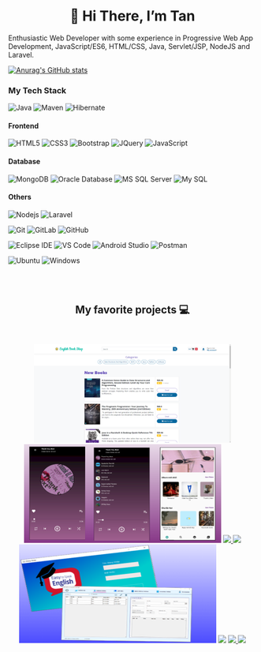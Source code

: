 <h1 align="center">👋 Hi There, I’m Tan</h1>
<p>Enthusiastic Web Developer with some experience in Progressive Web App Development, JavaScript/ES6, HTML/CSS, Java, Servlet/JSP, NodeJS and Laravel.</p>

[![Anurag's GitHub stats](https://github-readme-stats.vercel.app/api?username=chuminhtan&hide=contribs,prs,issues&show_icons=true&theme=radical)](https://github.com/chuminhtan)

### My Tech Stack

![Java](http://img.shields.io/badge/-Java-007396?style=flat-square&logo=java&logoColor=ffffff)
![Maven](http://img.shields.io/badge/-Maven-1565c0?style=flat-square&logo=apache-maven)
![Hibernate](http://img.shields.io/badge/-Hibernate-59666C?style=flat-square&logo=hibernate)

#### Frontend
![HTML5](https://img.shields.io/badge/-HTML5-%23E44D27?style=flat-square&logo=html5&logoColor=ffffff)
![CSS3](https://img.shields.io/badge/-CSS3-%231572B6?style=flat-square&logo=css3)
![Bootstrap](https://img.shields.io/badge/-Bootstrap-7952B3?style=flat-square&logo=bootstrap&logoColor=ffffff)
![JQuery](https://img.shields.io/badge/-JQuery-0769AD?style=flat-square&logo=jquery&logoColor=ffffff)
![JavaScript](https://img.shields.io/badge/-JavaScript-%23F7DF1C?style=flat-square&logo=javascript&logoColor=000000&labelColor=%23F7DF1C&color=%23FFCE5A)

#### Database
![MongoDB](https://img.shields.io/badge/-MongoDB-47A248?style=flat-square&logo=mongodb&logoColor=ffffff)
![Oracle Database](http://img.shields.io/badge/-Oracle-DD0031?style=flat-square&logo=oracle)
![MS SQL Server](http://img.shields.io/badge/-MS%20SQL%20Server-CC2927?style=flat-square&logo=microsoft-sql-server&logoColor=ffffff)
![My SQL](http://img.shields.io/badge/-My%20SQL-1565c0?style=flat-square&logo=mysql&logoColor=ffffff)

#### Others
![Nodejs](https://img.shields.io/badge/-Nodejs-black?style=flat-square&logo=Node.js)
![Laravel](https://img.shields.io/badge/-Laravel-FF2D20?style=flat-square&logo=laravel&logoColor=%23ffffff)

![Git](https://img.shields.io/badge/-Git-%23F05032?style=flat-square&logo=git&logoColor=%23ffffff)
![GitLab](https://img.shields.io/badge/-GitLab-FCA121?style=flat-square&logo=gitlab)
![GitHub](https://img.shields.io/badge/-GitHub-181717?style=flat-square&logo=github)

![Eclipse IDE](http://img.shields.io/badge/-Eclipse%20IDE-2C2255?style=flat-square&logo=eclipse-ide&logoColor=ffffff)
![VS Code](http://img.shields.io/badge/-VS%20Code-007ACC?style=flat-square&logo=visual-studio-code&logoColor=ffffff)
![Android Studio](http://img.shields.io/badge/-Android%20Studio-3DDC84?style=flat-square&logo=android-studio&logoColor=ffffff)
![Postman](http://img.shields.io/badge/-Postman-FF6C37?style=flat-square&logo=postman&logoColor=ffffff)

![Ubuntu](http://img.shields.io/badge/-Ubuntu-E95420?style=flat-square&logo=ubuntu&logoColor=ffffff)
![Windows](http://img.shields.io/badge/-Windows-0078D6?style=flat-square&logo=windows&logoColor=ffffff)

</br>
</br>

<h2 align="center">My favorite projects 💻</h2>
<br />
<p align="center">
  <img width="400" src="https://github.com/chuminhtan/english-book-shop/blob/main/blob/1.png" />
  <img width="400" height="200" src="https://github.com/chuminhtan/music-app/blob/main/blob/11.png" />
 <a href="https://github.com/chuminhtan/english-book-shop">
  <img align="" src="https://github-readme-stats.vercel.app/api/pin/?username=chuminhtan&repo=english-book-shop&theme=tokyonight" />
</a>
  <a href="https://github.com/chuminhtan/music-app">
  <img align="" src="https://github-readme-stats.vercel.app/api/pin/?username=chuminhtan&repo=music-app&theme=tokyonight" />
</a>
  <img width="400" height="200" src="https://github.com/chuminhtan/student-management/blob/master/blob/14.png" />
  <img width="400" src="https://github.com/chuminhtan/to-do-app-api/blob/master/blob/1.png" />
  <a href="https://github.com/chuminhtan/student-management">
  <img align="" src="https://github-readme-stats.vercel.app/api/pin/?username=chuminhtan&repo=student-management&theme=tokyonight" />
</a>
<a href="https://github.com/chuminhtan/to-do-app-api">
  <img align="" src="https://github-readme-stats.vercel.app/api/pin/?username=chuminhtan&repo=to-do-app-api&theme=tokyonight" />
</a>
</p>

<br />
